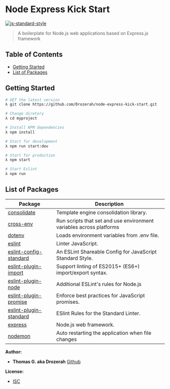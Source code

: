 # Node Express Kick Start

[![js-standard-style](https://img.shields.io/badge/code%20style-standard-brightgreen.svg)](http://standardjs.com)

> A boilerplate for Node.js web applications based on Express.js framework

Table of Contents
-----------------

- [Getting Started](#getting-started)
- [List of Packages](#list-of-packages)

Getting Started
---------------

```bash
# GET the latest version
λ git clone https://github.com/Drozerah/node-express-kick-start.git

# Change diretory
λ cd myproject

# Install NPM dependencies
λ npm install

# Start for development
λ npm run start:dev

# Start for production
λ npm start

# Start Eslint
λ npm run 
```

List of Packages
----------------

| Package                                                                        | Description                                                             |
| ------------------------------------------------------------------------------ | ------------------------------------------------------------------------|
| [consolidate](https://www.npmjs.com/package/consolidate)                       | Template engine consolidation library.                                  |
| [cross-env](https://www.npmjs.com/package/cross-env)                           | Run scripts that set and use environment variables across platforms     |
| [dotenv](https://www.npmjs.com/package/dotenv)                                 | Loads environment variables from .env file.                             |
| [eslint](https://eslint.org/)                                                  | Linter JavaScript.                                                      |
| [eslint-config-standard](https://www.npmjs.com/package/eslint-config-standard) | An ESLint Shareable Config for JavaScript Standard Style.               |
| [eslint-plugin-import](https://eslint.org/)                                    | Support linting of ES2015+ (ES6+) import/export syntax.                 |
| [eslint-plugin-node](https://www.npmjs.com/package/eslint-plugin-node)         | Additional ESLint's rules for Node.js                                   |
| [eslint-plugin-promise](https://www.npmjs.com/package/eslint-plugin-promise)   | Enforce best practices for JavaScript promises.                         |
| [eslint-plugin-standard](https://www.npmjs.com/package/eslint-plugin-standard) | ESlint Rules for the Standard Linter.                                   |
| [express](https://expressjs.com/)                                              | Node.js web framework.                                                  |
| [nodemon](https://www.npmjs.com/package/nodemon)                               | Auto restarting the application when file changes                       |


__Author:__

- **Thomas G. aka Drozerah** [Github](https://github.com/Drozerah)

__License:__

- [ISC](licence)
